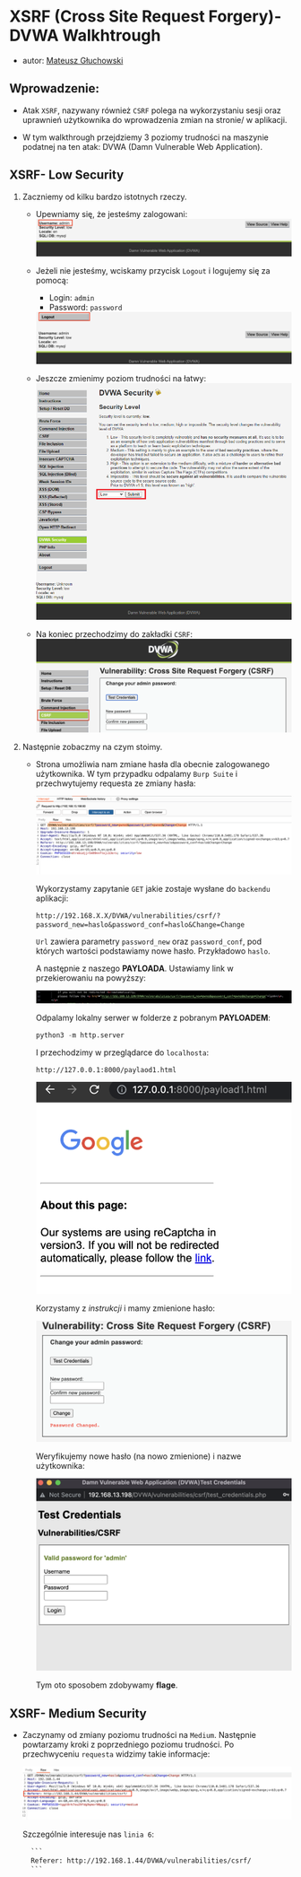 # XSRF (Cross Site Request Forgery)- DVWA Walkhtrough

- autor: [Mateusz Głuchowski](https://github.com/Hue1337)

## Wprowadzenie:
- Atak `XSRF`, nazywany również `CSRF` polega na wykorzystaniu sesji oraz uprawnień użytkownika do wprowadzenia zmian na stronie/ w aplikacji.

- W tym walkthrough przejdziemy 3 poziomy trudności na maszynie podatnej na ten atak: DVWA (Damn Vulnerable Web Application).

## XSRF- Low Security
1. Zaczniemy od kilku bardzo istotnych rzeczy.
    - Upewniamy się, że jesteśmy zalogowani:
        <img src="pics/XSRF2.png"/>

    - Jeżeli nie jesteśmy, wciskamy przycisk `Logout` i logujemy się za pomocą:
        - Login: `admin`
        - Password: `password`

        <img src="pics/XSRF3.png">

    - Jeszcze zmienimy poziom trudności na łatwy:
        <img src="pics/LFI4.png"/>

    - Na koniec przechodzimy do zakładki `CSRF`:
        <img src="pics/XSRF4.png"/>

3. Następnie zobaczmy na czym stoimy. 

    - Strona umożliwia nam zmiane hasła dla obecnie zalogowanego użytkownika. W tym przypadku odpalamy `Burp Suite` i przechwytujemy requesta ze zmiany hasła:

        <img src="pics/XSRF5.png"/>

        Wykorzystamy zapytanie `GET` jakie zostaje wysłane do `backendu` aplikacji:

        ```
        http://192.168.X.X/DVWA/vulnerabilities/csrf/?password_new=haslo&password_conf=haslo&Change=Change
        ```

        `Url` zawiera parametry `password_new` oraz `password_conf`, pod których wartości podstawiamy nowe hasło. Przykładowo `haslo`.

        A następnie z naszego **PAYLOADA**. Ustawiamy link w przekierowaniu na powyższy:

        <img src="pics/XSRF6.png"/>

        Odpalamy lokalny serwer w folderze z pobranym **PAYLOADEM**:

        ```py
        python3 -m http.server
        ```

        I przechodzimy w przeglądarce do `localhosta`:
        
        ```
        http://127.0.0.1:8000/paylaod1.html
        ```

        <img src="pics/XSRF7.png"/>

        Korzystamy z *instrukcji* i mamy zmienione hasło:
        
        <img src="pics/XSRF8.png"/>

        Weryfikujemy nowe hasło (na nowo zmienione) i nazwe użytkownika:

        <img src="pics/XSRF9.png"/>

        Tym oto sposobem zdobywamy **flage**.

## XSRF- Medium Security

- Zaczynamy od zmiany poziomu trudności na `Medium`. Następnie powtarzamy kroki z poprzedniego poziomu trudności. Po przechwyceniu `requesta` widzimy takie informacje:

    <img src="pics/XSRF10.png"/>

    Szczególnie interesuje nas `linia 6`:
    
        ```
        Referer: http://192.168.1.44/DVWA/vulnerabilities/csrf/
        ```